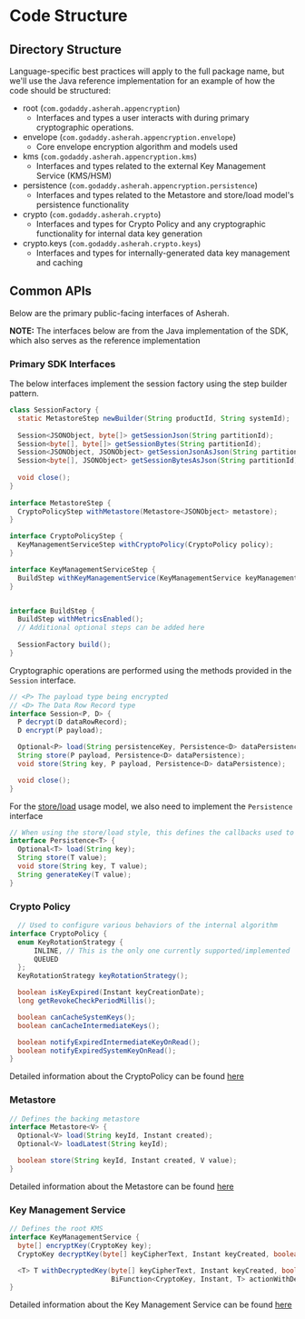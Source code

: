 # Code Structure

## Directory Structure

Language-specific best practices will apply to the full package name, but we'll use the Java reference implementation
for an example of how the code should be structured:

* root (`com.godaddy.asherah.appencryption`)
    * Interfaces and types a user interacts with during primary cryptographic operations.
* envelope (`com.godaddy.asherah.appencryption.envelope`)
    * Core envelope encryption algorithm and models used
* kms (`com.godaddy.asherah.appencryption.kms`)
    * Interfaces and types related to the external Key Management Service (KMS/HSM)
* persistence (`com.godaddy.asherah.appencryption.persistence`)
    * Interfaces and types related to the Metastore and store/load model's persistence functionality
* crypto (`com.godaddy.asherah.crypto`)
    * Interfaces and types for Crypto Policy and any cryptographic functionality for internal data key generation
* crypto.keys (`com.godaddy.asherah.crypto.keys`)
    * Interfaces and types for internally-generated data key management and caching

## Common APIs

Below are the primary public-facing interfaces of Asherah.

**NOTE:** The interfaces below are from the Java implementation of the SDK, which also serves as the reference 
implementation

### Primary SDK Interfaces

The below interfaces implement the session factory using the step builder pattern.

```java
class SessionFactory {
  static MetastoreStep newBuilder(String productId, String systemId);
  
  Session<JSONObject, byte[]> getSessionJson(String partitionId);
  Session<byte[], byte[]> getSessionBytes(String partitionId);
  Session<JSONObject, JSONObject> getSessionJsonAsJson(String partitionId);
  Session<byte[], JSONObject> getSessionBytesAsJson(String partitionId);
  
  void close();
}
 
interface MetastoreStep {
  CryptoPolicyStep withMetastore(Metastore<JSONObject> metastore);
}

interface CryptoPolicyStep {
  KeyManagementServiceStep withCryptoPolicy(CryptoPolicy policy);
}

interface KeyManagementServiceStep {
  BuildStep withKeyManagementService(KeyManagementService keyManagementService);
}


interface BuildStep {
  BuildStep withMetricsEnabled();
  // Additional optional steps can be added here
  
  SessionFactory build();
}
```

Cryptographic operations are performed using the methods provided in the `Session` interface.

```java
// <P> The payload type being encrypted
// <D> The Data Row Record type
interface Session<P, D> {
  P decrypt(D dataRowRecord);
  D encrypt(P payload);

  Optional<P> load(String persistenceKey, Persistence<D> dataPersistence);
  String store(P payload, Persistence<D> dataPersistence);
  void store(String key, P payload, Persistence<D> dataPersistence);

  void close();
}
```
  
For the [store/load](../README.md#store--load) usage model, we also need to implement the `Persistence` interface

```java
// When using the store/load style, this defines the callbacks used to interact with Data Row Records.
interface Persistence<T> {
  Optional<T> load(String key);
  String store(T value);
  void store(String key, T value);
  String generateKey(T value);
}
```

### Crypto Policy

```java
  // Used to configure various behaviors of the internal algorithm
interface CryptoPolicy {
  enum KeyRotationStrategy {
      INLINE, // This is the only one currently supported/implemented
      QUEUED
  };
  KeyRotationStrategy keyRotationStrategy();

  boolean isKeyExpired(Instant keyCreationDate);
  long getRevokeCheckPeriodMillis();

  boolean canCacheSystemKeys();
  boolean canCacheIntermediateKeys();

  boolean notifyExpiredIntermediateKeyOnRead();
  boolean notifyExpiredSystemKeyOnRead();
}
```

Detailed information about the CryptoPolicy can be found [here](CryptoPolicy.md) 

### Metastore

```java
// Defines the backing metastore
interface Metastore<V> {
  Optional<V> load(String keyId, Instant created);
  Optional<V> loadLatest(String keyId);

  boolean store(String keyId, Instant created, V value);
}
```

Detailed information about the Metastore can be found [here](Metastore.md) 


### Key Management Service

```java
// Defines the root KMS
interface KeyManagementService {
  byte[] encryptKey(CryptoKey key);
  CryptoKey decryptKey(byte[] keyCipherText, Instant keyCreated, boolean revoked);

  <T> T withDecryptedKey(byte[] keyCipherText, Instant keyCreated, boolean revoked,
                         BiFunction<CryptoKey, Instant, T> actionWithDecryptedKey);
}
```

Detailed information about the  Key Management Service can be found [here](KeyManagementService.md)

